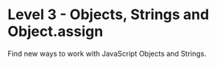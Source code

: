 # Level 3 - Objects, Strings and Object.assign
Find new ways to work with JavaScript Objects and Strings.